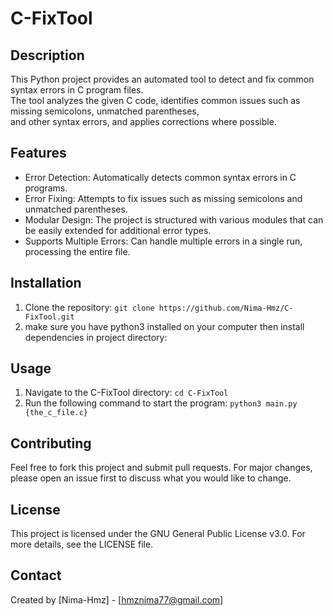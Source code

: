 # C-FixTool

## Description
This Python project provides an automated tool to detect and fix common syntax errors in C program files.
<br>
The tool analyzes the given C code, identifies common issues such as missing semicolons, unmatched parentheses,
<br>
and other syntax errors, and applies corrections where possible.

## Features
- Error Detection: Automatically detects common syntax errors in C programs.
- Error Fixing: Attempts to fix issues such as missing semicolons and unmatched parentheses.
- Modular Design: The project is structured with various modules that can be easily extended for additional error types.
- Supports Multiple Errors: Can handle multiple errors in a single run, processing the entire file.

## Installation
1) Clone the repository:
   ```git clone https://github.com/Nima-Hmz/C-FixTool.git```
2) make sure you have python3 installed on your computer then install dependencies in project directory:

## Usage
1) Navigate to the C-FixTool directory:
```cd C-FixTool```
2) Run the following command to start the program:
```python3 main.py {the_c_file.c}```

## Contributing
Feel free to fork this project and submit pull requests. For major changes, please open an issue first to discuss what you would like to change.

## License
This project is licensed under the GNU General Public License v3.0. For more details, see the LICENSE file.

## Contact
Created by [Nima-Hmz] - [hmznima77@gmail.com]
